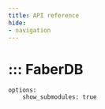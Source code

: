 ```yaml
---
title: API reference
hide:
- navigation
---
```


# ::: FaberDB

    options:
        show_submodules: true
